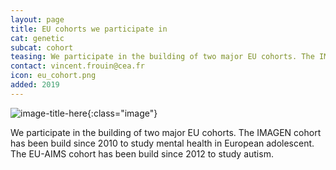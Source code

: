 ```yaml
---
layout: page
title: EU cohorts we participate in
cat: genetic
subcat: cohort
teasing: We participate in the building of two major EU cohorts. The IMAGEN cohort has been build since 2010 to study mental health in European adolescent. The EU-AIMS cohort has been build since 2012 to study autism.
contact: vincent.frouin@cea.fr
icon: eu_cohort.png
added: 2019
---
```




![image-title-here]({{site.url}}/{{site.baseurl}}/images/research/{{page.icon}}){:class="image"}

We participate in the building of two major EU cohorts. The IMAGEN cohort has been build since 2010 to study mental health in European adolescent. The EU-AIMS cohort has been build since 2012 to study autism.
